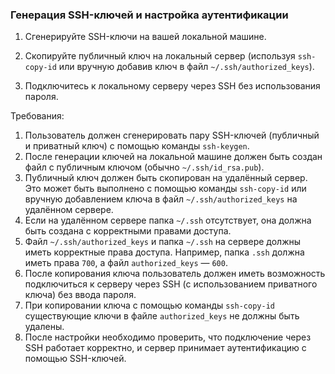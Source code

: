 
###  Генерация SSH-ключей и настройка аутентификации

1. Сгенерируйте SSH-ключи на вашей локальной машине.

2. Скопируйте публичный ключ на локальный сервер (используя `ssh-copy-id` или вручную добавив ключ в файл `~/.ssh/authorized_keys`).

3. Подключитесь к локальному серверу через SSH без использования пароля.

Требования:
1. Пользователь должен сгенерировать пару SSH-ключей (публичный и приватный ключ) с помощью команды `ssh-keygen`. 
2. После генерации ключей на локальной машине должен быть создан файл с публичным ключом (обычно `~/.ssh/id_rsa.pub`). 
3. Публичный ключ должен быть скопирован на удалённый сервер. Это может быть выполнено с помощью команды `ssh-copy-id` или вручную добавлением ключа в файл `~/.ssh/authorized_keys` на удалённом сервере. 
4. Если на удалённом сервере папка `~/.ssh` отсутствует, она должна быть создана с корректными правами доступа. 
5. Файл `~/.ssh/authorized_keys` и папка `~/.ssh` на сервере должны иметь корректные права доступа. Например, папка `.ssh` должна иметь права `700`, а файл `authorized_keys` — `600`. 
6. После копирования ключа пользователь должен иметь возможность подключиться к серверу через SSH (с использованием приватного ключа) без ввода пароля. 
7. При копировании ключа с помощью команды `ssh-copy-id` существующие ключи в файле `authorized_keys` не должны быть удалены. 
8. После настройки необходимо проверить, что подключение через SSH работает корректно, и сервер принимает аутентификацию с помощью SSH-ключей.